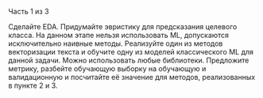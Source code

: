 Часть 1 из 3

Сделайте EDA.
Придумайте эвристику для предсказания целевого класса. На данном этапе нельзя использовать ML, допускаются исключительно наивные методы.
Реализуйте один из методов векторизации текста и обучите одну из моделей классического ML для данной задачи. Можно использовать любые библиотеки.
Предложите метрику, разбейте обучающую выборку на обучающую и валидационную и посчитайте её значение для методов, реализованных в пункте 2 и 3.
